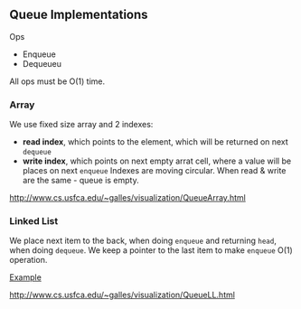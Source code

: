 ## Queue Implementations

Ops

- Enqueue
- Dequeueu 

All ops must be O(1) time.

### Array

We use fixed size array and 2 indexes: 
- **read index**, which points to the element, which will be returned on next `dequeue`
- **write index**, which points on next empty arrat cell, where a value will be places on next `enqueue` 
Indexes are moving circular.
When read & write are the same - queue is empty. 

http://www.cs.usfca.edu/~galles/visualization/QueueArray.html

### Linked List

We place next item to the back, when doing `enqueue` and returning `head`, when doing `dequeue`. We keep 
a pointer to the last item to make `enqueue` O(1) operation.

[Example]("queue.h")

http://www.cs.usfca.edu/~galles/visualization/QueueLL.html


